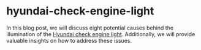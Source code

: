 # hyundai-check-engine-light
In this blog post, we will discuss eight potential causes behind the illumination of the <a href="https://enginelightsolutions.com/hyundai-check-engine-light-on/">Hyundai check engine light</a>. Additionally, we will provide valuable insights on how to address these issues.
